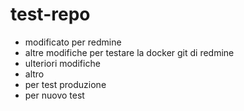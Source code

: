 # test-repo
- modificato per redmine
- altre modifiche per testare la docker git di redmine
- ulteriori modifiche
- altro
- per test produzione
- per nuovo test 
